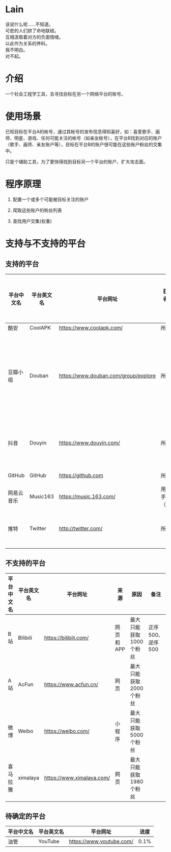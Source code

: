 # Lain  
该说什么呢……不知道。  
可悲的人们拼了命地联结。  
互相汲取着对方的负面情绪。  
以此作为关系的养料。  
我不明白。  
对不起。

# 介绍

一个社会工程学工具，去寻找目标在另一个网络平台的账号。

# 使用场景

已知目标在平台A的帐号，通过其帐号的发布信息得知喜好，如：喜爱歌手、画师、明星、游戏、任何可能关注的帐号（如亲友帐号），在平台B找到对应的账户（歌手、画师、亲友账户等），目标在平台B的账户很可能在这些账户粉丝的交集中。

只是个辅助工具，为了更快得找到目标另一个平台的账户，扩大攻击面。

# 程序原理

1. 配置一个或多个可能被目标关注的账户		

2. 爬取这些账户的粉丝列表

3. 查找用户交集(权重)

# 支持与不支持的平台

## 支持的平台

| 平台中文名 | 平台英文名 | 平台网址                             | 获取关注者账户类别 | 限制条件     | 单次获取粉丝数量(一定程度反应速度) | 是否需要登录 | 来源 | 备注                                     |
| ---------- | ---------- | ------------------------------------ | ------------------ | ------------ | ---------------------------------- | ------------ | ---- | ---------------------------------------- |
| 酷安       | CoolAPK    | https://www.coolapk.com/             | 所有账户           | 无           | 20                                 | 否           | App  |                                          |
| 豆瓣小组   | Douban     | https://www.douban.com/group/explore | 所有小组           | 无           | 36                                 | 可选         | 网页 | 不稳定，很可能需要登录（未测试登录功能） |
| 抖音       | Douyin     | https://www.douyin.com/              | 所有账户           | 用户设置可见 | 60                                 | 否           | App  |                                          |
| GitHub     | GitHub     | https://github.com                   | 所有账户           | 无           | 50                                 | 否           | 网页 |                                          |
| 网易云音乐 | Music163   | https://music.163.com/               | 用户、歌手（TODO） | 无           | 全部                               | 否           | 网页 |                                          |
| 推特       | Twitter    | http://twitter.com/                  | 所有账户           | 无           | 1000（最大7500）                   | 否           | 网页 | 单次获取过大可能503                      |

## 不支持的平台

| 平台中文名 | 平台英文名 | 平台网址                  | 来源      | 原因                   | 备注             |
| ---------- | ---------- | ------------------------- | --------- | ---------------------- | ---------------- |
| B站        | Bilibili   | https://bilibili.com/     | 网页和APP | 最大只能获取1000个粉丝 | 正序500、逆序500 |
| A站        | AcFun      | https://www.acfun.cn/     | 网页      | 最大只能获取2000个粉丝 |                  |
| 微博       | Weibo      | https://weibo.com/        | 小程序    | 最大只能获取5000个粉丝 |                  |
| 喜马拉雅   | ximalaya   | https://www.ximalaya.com/ | 网页      | 最大只能获取1980个粉丝 |                  |

## 待确定的平台

| 平台中文名 | 平台英文名 | 平台网址                 | 进度 |
| ---------- | ---------- | ------------------------ | ---- |
| 油管       | YouTube    | https://www.youtube.com/ | 0.1% |

